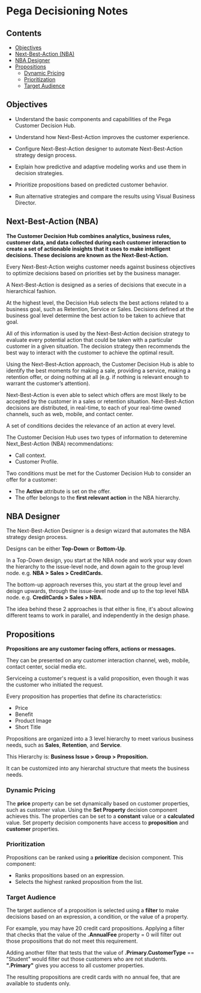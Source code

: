 # Pega Decisioning Notes

## Contents

* [Objectives](#obj)
* [Next-Best-Action (NBA)](#NBA)
* [NBA Designer](#NBADesign)
* [Propositions](#prop)
  * [Dynamic Pricing](#pricing)
  * [Prioritization](#priority)
  * [Target Audience](#audience)

<a name="obj"></a>
## Objectives

* Understand the basic components and capabilities of the Pega Customer Decision Hub.

* Understand how Next-Best-Action improves the customer experience.

* Configure Next-Best-Action designer to automate Next-Best-Action strategy design process.

* Explain how predictive and adaptive modeling works and use them in decision strategies.

* Prioritize propositions based on predicted customer behavior.

* Run alternative strategies and compare the results using Visual Business Director.

<a name="NBA"></a>
## Next-Best-Action (NBA)

**The Customer Decision Hub combines analytics, business rules, customer data, and data collected during each customer interaction to create a set of actionable insights that it uses to make intelligent decisions. These decisions are known as the Next-Best-Action.**

Every Next-Best-Action weighs customer needs against business objectives to optimize decisions based on priorities set by the business manager.

A Next-Best-Action is designed as a series of decisions that execute in a hierarchical fashion. 

At the highest level, the Decision Hub selects the best actions related to a business goal, such as Retention, Service or Sales. Decisions defined at the business goal level determine the best action to be taken to achieve that goal.

All of this information is used by the Next-Best-Action decision strategy to evaluate every potential action that could be taken with a particular customer in a given situation. The decision strategy then recommends the best way to interact with the customer to achieve the optimal result.

Using the Next-Best-Action approach, the Customer Decision Hub is able to identify the best moments for making a sale, providing a service, making a retention offer, or doing nothing at all (e.g. if nothing is relevant enough to warrant the customer’s attention). 

Next-Best-Action is even able to select which offers are most likely to be accepted by the customer in a sales or retention situation. Next-Best-Action decisions are distributed, in real-time, to each of your real-time owned channels, such as web, mobile, and contact center.

A set of conditions decides the relevance of an action at every level.

The Customer Decision Hub uses two types of information to deteremine Next_Best-Action (NBA) recommendations:

* Call context.
* Customer Profile.

Two conditions must be met for the Customer Decision Hub to consider an offer for a customer:

* The **Active** attribute is set on the offer.
* The offer belongs to the **first relevant action** in the NBA hierarchy.

<a name="NBADesign"></a>
## NBA Designer

The Next-Best-Action Designer is a design wizard that automates the NBA strategy design process.

Designs can be either **Top-Down** or **Bottom-Up**.

In a Top-Down design, you start at the NBA node and work your way down the hierarchy to the issue-level node, and down again to the group level node. e.g. **NBA > Sales > CreditCards.**

The bottom-up approach reverses this, you start at the group level and deisgn upwards, through the issue-level node and up to the top level NBA node. e.g. **CreditCards > Sales > NBA.**

The idea behind these 2 approaches is that either is fine, it's about allowing different teams to work in parallel, and independently in the design phase.

<a name="prop"></a>
## Propositions

**Propositions are any customer facing offers, actions or messages.**

They can be presented on any customer interaction channel, web, mobile, contact center, social media etc.

Serviceing a customer's request is a valid proposition, even though it was the customer who initiated the request.

Every proposition has properties that define its characteristics:

* Price
* Benefit
* Product Image
* Short Title

Propositions are organized into a 3 level hierarchy to meet various business needs, such as **Sales**, **Retention**, and **Service**.

This Hierarchy is: **Business Issue > Group > Proposition.**

It can be customized into any hierarchal structure that meets the business needs.

<a name="pricing"></a>
### Dynamic Pricing

The **price** property can be set dynamically based on customer properties, such as customer value. Using the **Set Property** decision component achieves this. The properties can be set to a **constant** value or a **calculated** value. Set property decision components have access to **proposition** and **customer** properties.

<a name="priority"></a>
### Prioritization

Propositions can be ranked using a **prioritize** decision component. This component:

* Ranks propositions based on an expression.
* Selects the highest ranked proposition from the list.

<a name="audience"></a>
### Target Audience

The target audience of a proposition is selected using a **filter** to make decisions based on an expression, a condition, or the value of a property.

For example, you may have 20 credit card propositions. Applying a filter that checks that the value of the **.AnnualFee** property = 0 will filter out those propositions that do not meet this requirement. 

Adding another filter that tests that the value of **.Primary.CustomerType** == "Student" would filter out those customers who are not students. **".Primary"** gives you access to all customer properties.

The resulting propositions are credit cards with no annual fee, that are available to students only.

